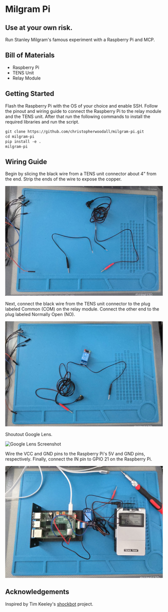 # Milgram Pi
## Use at your own risk.
Run Stanley Milgram's famous experiment with a Raspberry Pi and MCP.

## Bill of Materials
- Raspberry Pi
- TENS Unit
- Relay Module

## Getting Started
Flash the Raspberry Pi with the OS of your choice and enable SSH. Follow the pinout and wiring guide to connect the Raspberry Pi to the relay module and the TENS unit. After that run the following commands to install the required libraries and run the script.

```
git clone https://github.com/christopherwoodall/milgram-pi.git
cd milgram-pi
pip install -e .
milgram-pi
```

## Wiring Guide

Begin by slicing the black wire from a TENS unit connector about 4" from the end. Strip the ends of the wire to expose the copper.

![](docs/step1.jpg)


Next, connect the black wire from the TENS unit connector to the plug labeled Common (COM) on the relay module. Connect the other end to the plug labeled Normally Open (NO).

![](docs/step2.jpg)


Shoutout Google Lens.

![Google Lens Screenshot](docs/lens.png)


Wire the VCC and GND pins to the Raspberry Pi's 5V and GND pins, respectively. Finally, connect the IN pin to GPIO 21 on the Raspberry Pi.

![](docs/final.jpg)


## Acknowledgements
Inspired by Tim Keeley's [shockbot](https://www.instructables.com/Shockbot/) project.
